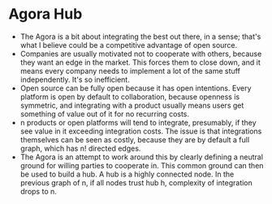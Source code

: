 # Agora Hub

- The Agora is a bit about integrating the best out there, in a sense; that's what I believe could be a competitive advantage of open source.
- Companies are usually motivated not to cooperate with others, because they want an edge in the market. This forces them to close down, and it means every company needs to implement a lot of the same stuff independently. It's so inefficient.
- Open source can be fully open because it has open intentions. Every platform is open by default to collaboration, because openness is symmetric, and integrating with a product usually means users get something of value out of it for no recurring costs.
- n products or open platforms will tend to integrate, presumably, if they see value in it exceeding integration costs. The issue is that integrations themselves can be seen as costly, because they are by default a full graph, which has n! directed edges.
- The Agora is an attempt to work around this by clearly defining a neutral ground for willing parties to cooperate in. This common ground can then be used to build a hub. A hub is a highly connected node. In the previous graph of n, if all nodes trust hub h, complexity of integration drops to n.